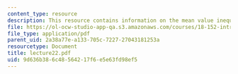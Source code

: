 ```yaml
---
content_type: resource
description: This resource contains information on the mean value inequality.
file: https://ol-ocw-studio-app-qa.s3.amazonaws.com/courses/18-152-introduction-to-partial-differential-equations-fall-2005/9d636b386c48564217f6e5e63fd98ef5_lecture22.pdf
file_type: application/pdf
parent_uid: 2a38a77e-a133-705c-7227-27043181253a
resourcetype: Document
title: lecture22.pdf
uid: 9d636b38-6c48-5642-17f6-e5e63fd98ef5
---
```

